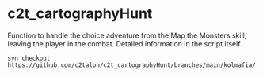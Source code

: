 # c2t_cartographyHunt

Function to handle the choice adventure from the Map the Monsters skill, leaving the player in the combat. Detailed information in the script itself.

`svn checkout https://github.com/c2talon/c2t_cartographyHunt/branches/main/kolmafia/`

